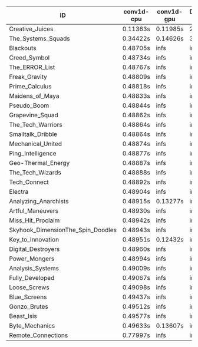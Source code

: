 |ID|conv1d-cpu|conv1d-gpu|DWSPConv2D-gpu|gemm-gpu|avg|
|-|-|-|-|-|-|
|Creative_Juices|0.11363s|0.11985s|2.97273s|1.83821s|1.26110s|
|The_Systems_Squads|0.34422s|0.14626s|3.18708s|4.49955s|2.04428s|
|Blackouts|0.48705s|infs|infs|4.57104s|infs|
|Creed_Symbol|0.48734s|infs|infs|4.54514s|infs|
|The_ERROR_List|0.48767s|infs|infs|4.57935s|infs|
|Freak_Gravity|0.48809s|infs|infs|4.53938s|infs|
|Prime_Calculus|0.48818s|infs|infs|4.57330s|infs|
|Maidens_of_Maya|0.48833s|infs|infs|4.58915s|infs|
|Pseudo_Boom|0.48844s|infs|infs|4.56704s|infs|
|Grapevine_Squad|0.48862s|infs|infs|4.56572s|infs|
|The_Tech_Warriors|0.48864s|infs|infs|4.56997s|infs|
|Smalltalk_Dribble|0.48864s|infs|infs|4.56263s|infs|
|Mechanical_United|0.48874s|infs|infs|4.57008s|infs|
|Ping_Intelligence|0.48877s|infs|infs|4.56784s|infs|
|Geo-Thermal_Energy|0.48887s|infs|infs|4.55844s|infs|
|The_Tech_Wizards|0.48888s|infs|infs|4.56571s|infs|
|Tech_Connect|0.48892s|infs|infs|4.57780s|infs|
|Electra|0.48904s|infs|infs|4.57630s|infs|
|Analyzing_Anarchists|0.48915s|0.13277s|infs|4.55584s|infs|
|Artful_Maneuvers|0.48930s|infs|infs|4.56623s|infs|
|Miss_Hit_Proclaim|0.48942s|infs|infs|4.55302s|infs|
|Skyhook_DimensionThe_Spin_Doodles|0.48943s|infs|infs|4.57419s|infs|
|Key_to_Innovation|0.48951s|0.12432s|infs|4.57567s|infs|
|Digital_Destroyers|0.48960s|infs|infs|4.56858s|infs|
|Power_Mongers|0.48994s|infs|infs|4.57541s|infs|
|Analysis_Systems|0.49009s|infs|infs|4.55131s|infs|
|Fully_Developed|0.49067s|infs|infs|4.56352s|infs|
|Loose_Screws|0.49098s|infs|infs|4.58060s|infs|
|Blue_Screens|0.49437s|infs|infs|4.75442s|infs|
|Gonzo_Brutes|0.49512s|infs|infs|4.73190s|infs|
|Beast_Isis|0.49577s|infs|infs|4.59787s|infs|
|Byte_Mechanics|0.49633s|0.13607s|infs|4.56483s|infs|
|Remote_Connections|0.77997s|infs|infs|4.55114s|infs|
